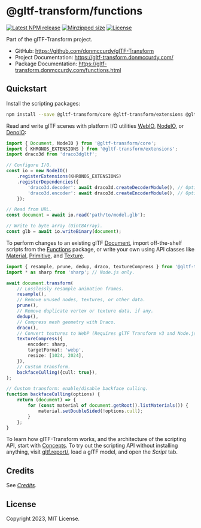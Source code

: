 # @gltf-transform/functions

[![Latest NPM release](https://img.shields.io/npm/v/@gltf-transform/functions.svg)](https://www.npmjs.com/package/@gltf-transform/functions)
[![Minzipped size](https://badgen.net/bundlephobia/minzip/@gltf-transform/functions)](https://bundlephobia.com/result?p=@gltf-transform/functions)
[![License](https://img.shields.io/npm/l/@gltf-transform/core.svg)](https://github.com/donmccurdy/glTF-Transform/blob/master/LICENSE)

Part of the glTF-Transform project.

- GitHub: https://github.com/donmccurdy/glTF-Transform
- Project Documentation: https://gltf-transform.donmccurdy.com/
- Package Documentation: https://gltf-transform.donmccurdy.com/functions.html

## Quickstart

Install the scripting packages:

```bash
npm install --save @gltf-transform/core @gltf-transform/extensions @gltf-transform/functions
```

Read and write glTF scenes with platform I/O utilities [WebIO](https://gltf-transform.donmccurdy.com/classes/core.webio.html), [NodeIO](https://gltf-transform.donmccurdy.com/classes/core.nodeio.html), or [DenoIO](https://gltf-transform.donmccurdy.com/classes/core.denoio.html):

```typescript
import { Document, NodeIO } from '@gltf-transform/core';
import { KHRONOS_EXTENSIONS } from '@gltf-transform/extensions';
import draco3d from 'draco3dgltf';

// Configure I/O.
const io = new NodeIO()
    .registerExtensions(KHRONOS_EXTENSIONS)
    .registerDependencies({
        'draco3d.decoder': await draco3d.createDecoderModule(), // Optional.
        'draco3d.encoder': await draco3d.createEncoderModule(), // Optional.
    });

// Read from URL.
const document = await io.read('path/to/model.glb');

// Write to byte array (Uint8Array).
const glb = await io.writeBinary(document);
```

To perform changes to an existing glTF [Document](https://gltf-transform.donmccurdy.com/classes/core.document.html), import off-the-shelf scripts from the [Functions](https://gltf-transform.donmccurdy.com/functions.html) package, or write your own using API classes like [Material](https://gltf-transform.donmccurdy.com/classes/core.material.html), [Primitive](https://gltf-transform.donmccurdy.com/classes/core.primitive.html), and [Texture](https://gltf-transform.donmccurdy.com/classes/core.texture.html).

```typescript
import { resample, prune, dedup, draco, textureCompress } from '@gltf-transform/functions';
import * as sharp from 'sharp'; // Node.js only.

await document.transform(
    // Losslessly resample animation frames.
    resample(),
    // Remove unused nodes, textures, or other data.
    prune(),
    // Remove duplicate vertex or texture data, if any.
    dedup(),
    // Compress mesh geometry with Draco.
    draco(),
    // Convert textures to WebP (Requires glTF Transform v3 and Node.js).
    textureCompress({
        encoder: sharp,
        targetFormat: 'webp',
        resize: [1024, 2024],
    }),
    // Custom transform.
    backfaceCulling({cull: true}),
);

// Custom transform: enable/disable backface culling.
function backfaceCulling(options) {
    return (document) => {
        for (const material of document.getRoot().listMaterials()) {
            material.setDoubleSided(!options.cull);
        }
    };
}
```

To learn how glTF-Transform works, and the architecture of the scripting API, start with [Concepts](https://gltf-transform.donmccurdy.com/concepts.html). To try out the scripting API without installing anything, visit [gltf.report/](https://gltf.report/), load a glTF model, and open the *Script* tab.

## Credits

See [*Credits*](https://gltf-transform.donmccurdy.com/credits.html).

## License

Copyright 2023, MIT License.
